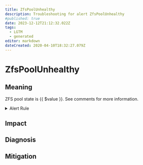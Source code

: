 ```yaml
---
title: ZfsPoolUnhealthy
description: Troubleshooting for alert ZfsPoolUnhealthy
#published: true
date: 2023-12-12T21:12:32.022Z
tags: 
  - LGTM
  - generated
editor: markdown
dateCreated: 2020-04-10T18:32:27.079Z
---
```


# ZfsPoolUnhealthy

## Meaning
[//]: # "Short paragraph that explains what the alert means"
ZFS pool state is {{ $value }}. See comments for more information.

<details>
  <summary>Alert Rule</summary>

{{% rule "zfs/zfs_exporter.yml" "ZfsPoolUnhealthy" %}}

{{% comment %}}

```yaml
alert: ZfsPoolUnhealthy
expr: zfs_pool_health > 0
for: 0m
labels:
    severity: critical
annotations:
    summary: ZFS pool unhealthy (instance {{ $labels.instance }})
    description: |-
        ZFS pool state is {{ $value }}. See comments for more information.
          VALUE = {{ $value }}
          LABELS = {{ $labels }}
    runbook: https://github.com/srerun/prometheus-alerts/blob/main/content/runbooks/zfs_exporter/ZfsPoolUnhealthy.md

```

{{% /comment %}}

</details>


## Impact
[//]: # "What could / will happen if the alert is not addressed"



## Diagnosis
[//]: # "Steps to take to identify the cause of the problem"



## Mitigation
[//]: # "The steps necessary to resolve the alert"
